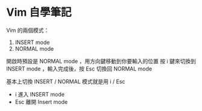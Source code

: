 # Vim 自學筆記

Vim 的兩個模式：
1. INSERT mode
2. NORMAL mode

開啟時預設是 NORMAL mode ，用方向鍵移動到你要輸入的位置
按 i 鍵來切換到 INSERT mode ，輸入完成後，按 Esc 切換回 NORMAL mode

基本上切換 INSERT / NORMAL 模式就是用 i / Esc 
- i 進入 INSERT mode
- Esc 離開 Insert mode




